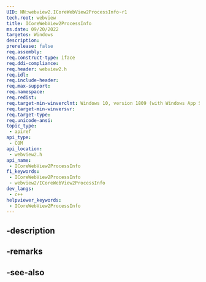 ```yaml
---
UID: NN:webview2.ICoreWebView2ProcessInfo~r1
tech.root: webview
title: ICoreWebView2ProcessInfo
ms.date: 09/20/2022
targetos: Windows
description: 
prerelease: false
req.assembly: 
req.construct-type: iface
req.ddi-compliance: 
req.header: webview2.h
req.idl: 
req.include-header: 
req.max-support: 
req.namespace: 
req.redist: 
req.target-min-winverclnt: Windows 10, version 1809 (with Windows App SDK 1.1 or later)
req.target-min-winversvr: 
req.target-type: 
req.unicode-ansi: 
topic_type:
 - apiref
api_type:
 - COM
api_location:
 - webview2.h
api_name:
 - ICoreWebView2ProcessInfo
f1_keywords:
 - ICoreWebView2ProcessInfo
 - webview2/ICoreWebView2ProcessInfo
dev_langs:
 - c++
helpviewer_keywords:
 - ICoreWebView2ProcessInfo
---
```


## -description

## -remarks

## -see-also

